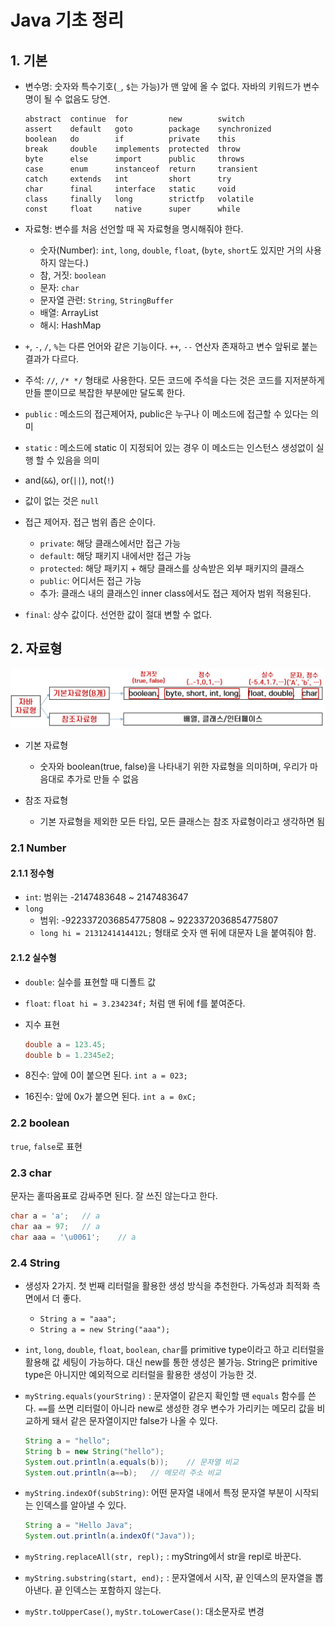 # Java 기초 정리

## 1. 기본

- 변수명: 숫자와 특수기호(`_`, `$`는 가능)가 맨 앞에 올 수 없다. 자바의 키워드가 변수명이 될 수 없음도 당연.

    ```
    abstract  continue  for         new        switch
    assert    default   goto        package    synchronized
    boolean   do        if          private    this
    break     double    implements  protected  throw
    byte      else      import      public     throws
    case      enum      instanceof  return     transient
    catch     extends   int         short      try
    char      final     interface   static     void
    class     finally   long        strictfp   volatile
    const     float     native      super      while
    ```

- 자료형: 변수를 처음 선언할 때 꼭 자료형을 명시해줘야 한다.
    + 숫자(Number): `int`, `long`, `double`, `float`, (`byte`, `short`도 있지만 거의 사용하지 않는다.)
    + 참, 거짓: `boolean`
    + 문자: `char`
    + 문자열 관련: `String`, `StringBuffer`
    + 배열: ArrayList
    + 해시: HashMap
- `+`, `-`, `/`, `%`는 다른 언어와 같은 기능이다. `++`, `--` 연산자 존재하고 변수 앞뒤로 붙는 결과가 다르다.
- 주석: `//`, `/* */` 형태로 사용한다. 모든 코드에 주석을 다는 것은 코드를 지저분하게 만들 뿐이므로 복잡한 부분에만 달도록 한다.
- `public` : 메소드의 접근제어자, public은 누구나 이 메소드에 접근할 수 있다는 의미
- `static` : 메소드에 static 이 지정되어 있는 경우 이 메소드는 인스턴스 생성없이 실행 할 수 있음을 의미
- and(`&&`), or(`||`), not(`!`)
- 값이 없는 것은 `null`
- 접근 제어자. 접근 범위 좁은 순이다.
    + `private`: 해당 클래스에서만 접근 가능
    + `default`: 해당 패키지 내에서만 접근 가능
    + `protected`: 해당 패키지 + 해당 클래스를 상속받은 외부 패키지의 클래스
    + `public`: 어디서든 접근 가능
    + 추가: 클래스 내의 클래스인 inner class에서도 접근 제어자 범위 적용된다.
- `final`: 상수 값이다. 선언한 값이 절대 변할 수 없다.

## 2. 자료형

![자바-자료형](./img/자료형.png)

- 기본 자료형  
  - 숫자와 boolean(true, false)을 나타내기 위한 자료형을 의미하며, 우리가 마음대로 추가로 만들 수 없음  

- 참조 자료형  
  - 기본 자료형을 제외한 모든 타입, 모든 클래스는 참조 자료형이라고 생각하면 됨

### 2.1 Number  

#### 2.1.1 정수형

- `int`: 범위는 -2147483648 ~ 2147483647
- `long`
    + 범위: -9223372036854775808 ~ 9223372036854775807
    + `long hi = 2131241414412L;` 형태로 숫자 맨 뒤에 대문자 L을 붙여줘야 함.

#### 2.1.2 실수형

- `double`: 실수를 표현할 때 디폴트 값
- `float`: `float hi = 3.234234f;` 처럼 맨 뒤에 f를 붙여준다.
- 지수 표현

    ```java
    double a = 123.45;
    double b = 1.2345e2;
    ```

- 8진수: 앞에 0이 붙으면 된다. `int a = 023;`
- 16진수: 앞에 0x가 붙으면 된다. `int a = 0xC;`

### 2.2 boolean

`true`, `false`로 표현

### 2.3 char

문자는 홑따옴표로 감싸주면 된다. 잘 쓰진 않는다고 한다.

```java
char a = 'a';   // a
char aa = 97;   // a
char aaa = '\u0061';    // a
```

### 2.4 String

- 생성자 2가지. 첫 번째 리터럴을 활용한 생성 방식을 추천한다. 가독성과 최적화 측면에서 더 좋다.
    + `String a = "aaa";`
    + `String a = new String("aaa");`
- `int`, `long`, `double`, `float`, `boolean`, `char`를 primitive type이라고 하고 리터럴을 활용해 값 세팅이 가능하다. 대신 new를 통한 생성은 불가능. String은 primitive type은 아니지만 예외적으로 리터럴을 활용한 생성이 가능한 것.
- `myString.equals(yourString)` : 문자열이 같은지 확인할 땐 `equals` 함수를 쓴다. `==`를 쓰면 리터럴이 아니라 new로 생성한 경우 변수가 가리키는 메모리 값을 비교하게 돼서 같은 문자열이지만 false가 나올 수 있다.

    ```java
    String a = "hello";
    String b = new String("hello");
    System.out.println(a.equals(b));    // 문자열 비교
    System.out.println(a==b);   // 메모리 주소 비교
    ```

- `myString.indexOf(subString)`: 어떤 문자열 내에서 특정 문자열 부분이 시작되는 인덱스를 알아낼 수 있다.

    ```java
    String a = "Hello Java";
    System.out.println(a.indexOf("Java"));
    ```

- `myString.replaceAll(str, repl);` : myString에서 str을 repl로 바꾼다.
- `myString.substring(start, end);` : 문자열에서 시작, 끝 인덱스의 문자열을 뽑아낸다. 끝 인덱스는 포함하지 않는다.
- `myStr.toUpperCase()`, `myStr.toLowerCase()`: 대소문자로 변경